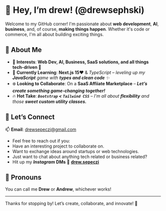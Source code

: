 # 👋 Hey, I’m drew! (@drewsephski)

Welcome to my GitHub corner! I'm passionate about **web development**, **AI**, **business**, and, of course, **making things happen**. Whether it's code or commerce, I'm all about building exciting things.

## 🌟 About Me
- 👀 **Interests**: **Web Dev, AI, Business, SaaS solutions, and all things tech-driven 🚀**
- 🌱 **Currently Learning**: ****Next.js 15♥**** & *TypeScript – leveling up my **JavaScript** game with **types and clean code** ✨*
- ❄️ **Looking to Collaborate**: On a **SaaS Affiiate Marketplace** – ***Let’s create something game-changing together!***
- 🔥 **Hot Take**: ***`Bootstrap` < `Tailwind CSS`*** – *I'm all about **flexibility** and those **sweet custom utility classes.***

## 🤝 Let’s Connect
📫 **Email**: drewsepeczi@gmail.com
- Feel free to reach out if you:
- Have an interesting project to collaborate on.
- Want to exchange ideas around startups or web technologies.
- Just want to chat about anything tech related or business related?  
- Hit up my ***Instagram***  **DMs** 📸 **[drew.sepeczi](https://www.instagram.com/drew.sepeczi/)**

## 🧑 Pronouns
You can call me **Drew** or **Andrew**, whichever works!

---

Thanks for stopping by! Let’s create, collaborate, and innovate! 🚀
